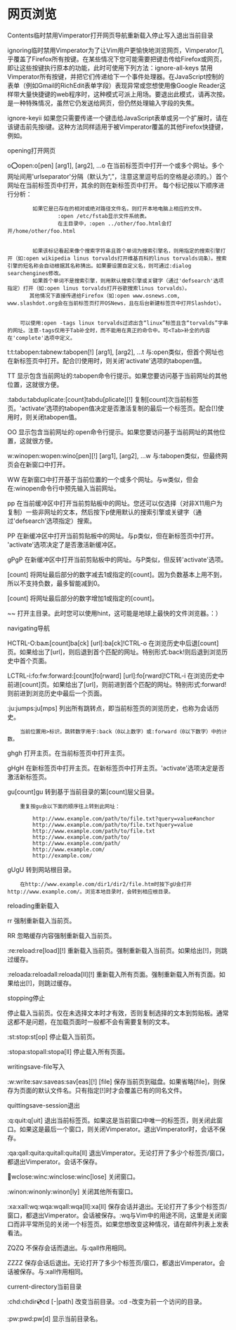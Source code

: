 # 网页浏览

Contents临时禁用Vimperator打开网页导航重新载入停止写入退出当前目录

ignoring临时禁用Vimperator为了让Vim用户更愉快地浏览网页，Vimperator几乎覆盖了Firefox所有按键。在某些情况下您可能需要把键击传给Firefox或网页，即让这些按键执行原本的功能，此时可使用下列方法：ignore-all-keys<S-Esc><Insert><S-Esc><Insert>
        禁用Vimperator所有按键，并把它们传递给下一个事件处理器。在JavaScript控制的表单（例如Gmail的RichEdit表单字段）表现异常或您想使用像Google Reader这样带大量快捷键的web程序时，这种模式可派上用场。要退出此模式，请再次按<S-Esc>。<Esc>是一种特殊情况，虽然它仍发送给网页，但仍然处理输入字段的失焦。
    


ignore-keyii
        如果您只需要传递一个键击给JavaScript表单或另一个扩展时，请在该键击前先按i键。这种方法同样适用于被Vimperator覆盖的其他Firefox快捷键，例如<C-o>。
    


opening打开网页

o:o:open:o[pen] [arg1], [arg2], …o
        在当前标签页中打开一个或多个网址。多个网址间用'urlseparator'分隔（默认为“,”，注意这里逗号后的空格是必须的。）首个网址在当前标签页中打开，其余的则在新标签页中打开。 每个标记按以下顺序进行分析：

        
            如果它是已存在的相对或绝对路径文件名，则打开本地电脑上相应的文件。
                    :open /etc/fstab显示文件系统表。
                    在主目录中，:open ../other/foo.html会打开/home/other/foo.html
                
            
            如果该标记看起来像个搜索字符串且首个单词为搜索引擎名，则用指定的搜索引擎打开（如:open wikipedia linus torvalds打开维基百科的linus torvalds词条）。搜索引擎的短名称会自动根据其名称猜出。如果要设置自定义名，则可通过:dialog searchengines修改。
            如果首个单词不是搜索引擎，则用默认搜索引擎或关键字（通过'defsearch'选项指定）打开（如:open linus torvalds打开谷歌搜索linus torvalds）。
           其他情况下直接传递给Firefox（如:open www.osnews.com, www.slashdot.org会在当前标签页打开OSNews，且在后台新建标签页中打开Slashdot）。
        

        可以使用:open -tags linux torvalds过滤出含“linux”标签且含“torvalds”字串的网址。注意-tags仅用于Tab补全时，而不能用在真正的命令中。可<Tab>补全的内容在'complete'选项中定义。
    


t:t:tabopen:tabnew:tabopen[!] [arg1], [arg2], …t
        与:open类似，但首个网址也在新标签页中打开。配合[!]使用时，则关闭'activate'选项的tabopen值。
    


TT
        显示包含当前网址的:tabopen命令行提示。如果您要访问基于当前网址的其他位置，这就很方便。
    


:tabdu:tabduplicate:[count]tabdu[plicate][!]
        复制[count]次当前标签页。'activate'选项的tabopen值决定是否激活复制的最后一个标签页。配合[!]使用时，则关闭tabopen值。
    


OO
        显示包含当前网址的:open命令行提示。如果您要访问基于当前网址的其他位置，这就很方便。
    


w:winopen:wopen:wino[pen][!] [arg1], [arg2], …w
        与:tabopen类似，但最终网页会在新窗口中打开。
    


WW
        在新窗口中打开基于当前位置的一个或多个网址。与w类似，但会在:winopen命令行中预先输入当前网址。
    


<MiddleMouse>pp
        在当前缓冲区中打开当前剪贴板中的网址。您还可以仅选择（对非X11用户为复制）一些非网址的文本，然后按下p使用默认的搜索引擎或关键字（通过'defsearch'选项指定）搜索。
    


PP
        在新缓冲区中打开当前剪贴板中的网址。与p类似，但在新标签页中打开。
        'activate'选项决定了是否激活新缓冲区。
    


gPgP
        在新缓冲区中打开当前剪贴板中的网址。与P类似，但反转'activate'选项。
    


<C-x>[count]<C-x>
        将网址最后部分的数字减去1或指定的[count]。因为负数基本上用不到，所以不支持负数，最多智能减到0。
    


<C-a>[count]<C-a>
        将网址最后部分的数字增加1或指定的[count]。
    


~~
        打开主目录。此时您可以使用hint，这可能是地球上最快的文件浏览器。：）
    


navigating导航

H<C-o>CTRL-O:ba:back:[count]ba[ck] [url]:ba[ck]!CTRL-o
        在浏览历史中后退[count]页。如果给出了[url]，则后退到首个匹配的网址。特别形式:back!则后退到浏览历史中首个页面。
    


L<C-i>CTRL-i:fo:fw:forward:[count]fo[rward] [url]:fo[rward]!CTRL-i
        在浏览历史中前进[count]页。如果给出了[url]，则前进到首个匹配的网址。特别形式:forward!则前进到浏览历史中最后一个页面。
    


:ju:jumps:ju[mps]
        列出所有跳转点，即当前标签页的浏览历史，也称为会话历史。

        当前位置用>标识，跳转数字用于:back（0以上数字）或:forward（0以下数字）中的计数。
    


ghgh
        打开主页。在当前标签页中打开主页。
    


gHgH
        在新标签页中打开主页。在新标签页中打开主页。'activate'选项决定是否激活新标签页。
    


gu[count]gu
        转到基于当前目录的第[count]层父目录。

        重复按gu会以下面的顺序往上转到此网址：
        
            http://www.example.com/path/to/file.txt?query=value#anchor
            http://www.example.com/path/to/file.txt?query=value
            http://www.example.com/path/to/file.txt
            http://www.example.com/path/to/
            http://www.example.com/path/
            http://www.example.com/
            http://example.com/
        

    


gUgU
        转到网站根目录。

        在http://www.example.com/dir1/dir2/file.htm时按下gU会打开http://www.example.com/。浏览本地目录时，会转到相应根目录。
    


reloading重新载入

rr
        强制重新载入当前页。
    


RR
        忽略缓存内容强制重新载入当前页。
    


:re:reload:re[load][!]
        重新载入当前页。强制重新载入当前页。如果给出[!]，则跳过缓存。
    


:reloada:reloadall:reloada[ll][!]
        重新载入所有页面。强制重新载入所有页面。如果给出[!]，则跳过缓存。
    


stopping停止

<C-c><C-c>
        停止载入当前页。仅在未选择文本时才有效，否则复制选择的文本到剪贴板。通常这都不是问题，在加载页面时一般都不会有需要复制的文本。
    


:st:stop:st[op]
        停止载入当前页。
    


:stopa:stopall:stopa[ll]
        停止载入所有页面。
    


writingsave-file写入

:w:write:sav:saveas:sav[eas][!] [file]
        保存当前页到磁盘。如果省略[file]，则保存为页面的默认文件名。只有指定[!]时才会覆盖已有的同名文件。
    


quittingsave-session退出

:q:quit:q[uit]
        退出当前标签页。如果这是当前窗口中唯一的标签页，则关闭此窗口。如果这是最后一个窗口，则关闭Vimperator。退出Vimperator时，会话不保存。
    


:qa:qall:quita:quitall:quita[ll]
        退出Vimperator。无论打开了多少个标签页/窗口，都退出Vimperator。会话不保存。
    


:wc:wclose:winc:winclose:winc[lose]
        关闭窗口。
    


:winon:winonly:winon[ly]
        关闭其他所有窗口。
    


:xa:xall:wq:wqa:wqall:wqa[ll]:xa[ll]
        保存会话并退出。无论打开了多少个标签页/窗口，都退出Vimperator。会话被保存。:wq与Vim中的用途不同，这里是关闭窗口而非平常所见的关闭一个标签页。如果您想改变这种情况，请在邮件列表上发表看法。
    


ZQZQ
        不保存会话而退出。与:qall作用相同。
    


ZZZZ
        保存会话后退出。无论打开了多少个标签页/窗口，都退出Vimperator。会话被保存。与:xall作用相同。
    


current-directory当前目录

:chd:chdir:cd:cd [-|path]
        改变当前目录。:cd -改变为前一个访问的目录。
    


:pw:pwd:pw[d]
        显示当前目录名。